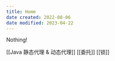 ```yaml
---
title: Home
date created: 2022-08-06
date modified: 2023-04-22
---
```

Nothing!


[[Java 静态代理 & 动态代理]]
[[委托]]
[[锁]]